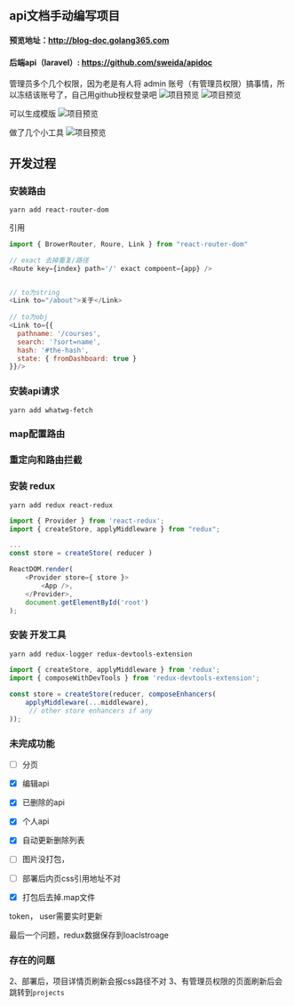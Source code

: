 ## api文档手动编写项目

#### 预览地址：http://blog-doc.golang365.com
#### 后端api（laravel）: https://github.com/sweida/apidoc

管理员多个几个权限，因为老是有人将 admin 账号（有管理员权限）搞事情，所以冻结该账号了，自己用github授权登录吧
![项目预览](http://static.golang365.com/nZFs9CxCHBSmZGlFDOXcWtDXfeDdh9FwFVk37yPv.png)
![项目预览](http://static.golang365.com/C3zHE0DkWqZ1dHzy7KP2GEz6V6Pg2BYgBwZtONm2.png)

可以生成模版
![项目预览](http://static.golang365.com/kt2gIjCIFaLKM8hrX2wM7qJwzO4Lh78ajcVFYmYw.png)

做了几个小工具
![项目预览](http://static.golang365.com/T41PocO4MSNxRrKxp8y3h046fESj59EJq4jVEKFW.png)


## 开发过程

### 安装路由
```
yarn add react-router-dom
```
引用
```js
import { BrowerRouter, Roure, Link } from "react-router-dom"

// exact 去掉重复/路径
<Route key={index} path='/' exact compoent={app} />


// to为string
<Link to="/about">关于</Link>
 
// to为obj
<Link to={{
  pathname: '/courses',
  search: '?sort=name',
  hash: '#the-hash',
  state: { fromDashboard: true }
}}/>

```

### 安装api请求
```
yarn add whatwg-fetch
```

### map配置路由
### 重定向和路由拦截

### 安装 redux
```
yarn add redux react-redux
```
```js
import { Provider } from 'react-redux';
import { createStore, applyMiddleware } from "redux";

...
const store = createStore( reducer )

ReactDOM.render( 
    <Provider store={ store }>
        <App />, 
    </Provider>,
    document.getElementById('root') 
);
```

### 安装 开发工具
```
yarn add redux-logger redux-devtools-extension
```
```js
import { createStore, applyMiddleware } from 'redux';
import { composeWithDevTools } from 'redux-devtools-extension';
 
const store = createStore(reducer, composeEnhancers(
    applyMiddleware(...middleware),
     // other store enhancers if any
));
```

### 未完成功能

- [ ] 分页
- [x] 编辑api
- [x] 已删除的api
- [x] 个人api
- [x] 自动更新删除列表

- [ ] 图片没打包，
- [ ] 部署后内页css引用地址不对
- [x] 打包后去掉.map文件

token， user需要实时更新

最后一个问题，redux数据保存到loaclstroage

### 存在的问题
2、部署后，项目详情页刷新会报css路径不对
3、有管理员权限的页面刷新后会跳转到`projects`
